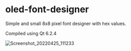 # oled-font-designer
Simple and small 8x8 pixel font designer with hex values.

Compiled using Qt 6.2.4

![Screenshot_20220425_111233](https://user-images.githubusercontent.com/6439621/165148898-3e534574-aed0-469b-b714-40d39801f368.png)
